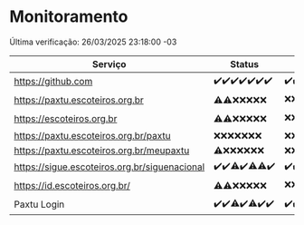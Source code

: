 # Monitoramento

Última verificação: 26/03/2025 23:18:00 -03

|Serviço|Status|Últimas 24h|
|---|---|---|
|https://github.com|<span title="2025-03-20: OK=23">✔️</span><span title="2025-03-21: OK=23">✔️</span><span title="2025-03-22: OK=23">✔️</span><span title="2025-03-23: OK=23">✔️</span><span title="2025-03-24: OK=23">✔️</span><span title="2025-03-25: OK=23">✔️</span><span title="2025-03-26: OK=1">✔️</span>|<span title="25/03/2025 23:18:00 -03 : 200">✔️</span><span title="26/03/2025 00:23:00 -03 : 200">✔️</span><span title="26/03/2025 01:11:00 -03 : 200">✔️</span><span title="26/03/2025 02:09:00 -03 : 200">✔️</span><span title="26/03/2025 03:13:00 -03 : 200">✔️</span><span title="26/03/2025 04:09:00 -03 : 200">✔️</span><span title="26/03/2025 05:12:00 -03 : 200">✔️</span><span title="26/03/2025 06:09:00 -03 : 200">✔️</span><span title="26/03/2025 07:09:00 -03 : 200">✔️</span><span title="26/03/2025 08:07:00 -03 : 200">✔️</span><span title="26/03/2025 09:16:00 -03 : 200">✔️</span><span title="26/03/2025 10:19:00 -03 : 200">✔️</span><span title="26/03/2025 11:09:00 -03 : 200">✔️</span><span title="26/03/2025 12:09:00 -03 : 200">✔️</span><span title="26/03/2025 13:11:00 -03 : 200">✔️</span><span title="26/03/2025 14:08:00 -03 : 200">✔️</span><span title="26/03/2025 15:12:00 -03 : 200">✔️</span><span title="26/03/2025 16:07:00 -03 : 200">✔️</span><span title="26/03/2025 17:09:00 -03 : 200">✔️</span><span title="26/03/2025 18:08:00 -03 : 200">✔️</span><span title="26/03/2025 19:08:00 -03 : 200">✔️</span><span title="26/03/2025 20:08:00 -03 : 200">✔️</span><span title="26/03/2025 21:43:00 -03 : 200">✔️</span><span title="26/03/2025 23:18:00 -03 : 200">✔️</span>|
|https://paxtu.escoteiros.org.br|<span title="2025-03-20: OK=2, Falhas=21">⚠️</span><span title="2025-03-21: OK=3, Falhas=20">⚠️</span><span title="2025-03-22: Falhas=23">❌</span><span title="2025-03-23: Falhas=23">❌</span><span title="2025-03-24: Falhas=23">❌</span><span title="2025-03-25: Falhas=23">❌</span><span title="2025-03-26: Falhas=1">❌</span>|<span title="25/03/2025 23:18:00 -03 : 403">❌</span><span title="26/03/2025 00:23:00 -03 : 403">❌</span><span title="26/03/2025 01:11:00 -03 : 403">❌</span><span title="26/03/2025 02:09:00 -03 : 403">❌</span><span title="26/03/2025 03:13:00 -03 : 403">❌</span><span title="26/03/2025 04:09:00 -03 : 403">❌</span><span title="26/03/2025 05:12:00 -03 : 200">✔️</span><span title="26/03/2025 06:09:00 -03 : 403">❌</span><span title="26/03/2025 07:09:00 -03 : 403">❌</span><span title="26/03/2025 08:07:00 -03 : 403">❌</span><span title="26/03/2025 09:16:00 -03 : 403">❌</span><span title="26/03/2025 10:19:00 -03 : 403">❌</span><span title="26/03/2025 11:09:00 -03 : 403">❌</span><span title="26/03/2025 12:09:00 -03 : 403">❌</span><span title="26/03/2025 13:11:00 -03 : 403">❌</span><span title="26/03/2025 14:08:00 -03 : 403">❌</span><span title="26/03/2025 15:12:00 -03 : 200">✔️</span><span title="26/03/2025 16:07:00 -03 : 403">❌</span><span title="26/03/2025 17:09:00 -03 : 403">❌</span><span title="26/03/2025 18:08:00 -03 : 403">❌</span><span title="26/03/2025 19:08:00 -03 : 403">❌</span><span title="26/03/2025 20:08:00 -03 : 403">❌</span><span title="26/03/2025 21:43:00 -03 : 403">❌</span><span title="26/03/2025 23:18:00 -03 : 200">✔️</span>|
|https://escoteiros.org.br|<span title="2025-03-20: OK=1, Falhas=22">⚠️</span><span title="2025-03-21: OK=1, Falhas=22">⚠️</span><span title="2025-03-22: Falhas=23">❌</span><span title="2025-03-23: Falhas=23">❌</span><span title="2025-03-24: Falhas=23">❌</span><span title="2025-03-25: Falhas=23">❌</span><span title="2025-03-26: Falhas=1">❌</span>|<span title="25/03/2025 23:18:00 -03 : 403">❌</span><span title="26/03/2025 00:23:00 -03 : 403">❌</span><span title="26/03/2025 01:11:00 -03 : 403">❌</span><span title="26/03/2025 02:09:00 -03 : 403">❌</span><span title="26/03/2025 03:13:00 -03 : 403">❌</span><span title="26/03/2025 04:09:00 -03 : 403">❌</span><span title="26/03/2025 05:12:00 -03 : 403">❌</span><span title="26/03/2025 06:09:00 -03 : 403">❌</span><span title="26/03/2025 07:09:00 -03 : 403">❌</span><span title="26/03/2025 08:07:00 -03 : 403">❌</span><span title="26/03/2025 09:16:00 -03 : 403">❌</span><span title="26/03/2025 10:19:00 -03 : 403">❌</span><span title="26/03/2025 11:09:00 -03 : 403">❌</span><span title="26/03/2025 12:09:00 -03 : 403">❌</span><span title="26/03/2025 13:11:00 -03 : 403">❌</span><span title="26/03/2025 14:08:00 -03 : 403">❌</span><span title="26/03/2025 15:12:00 -03 : 403">❌</span><span title="26/03/2025 16:07:00 -03 : 403">❌</span><span title="26/03/2025 17:09:00 -03 : 403">❌</span><span title="26/03/2025 18:08:00 -03 : 200">✔️</span><span title="26/03/2025 19:08:00 -03 : 403">❌</span><span title="26/03/2025 20:08:00 -03 : 403">❌</span><span title="26/03/2025 21:43:00 -03 : 403">❌</span><span title="26/03/2025 23:18:00 -03 : 403">❌</span>|
|https://paxtu.escoteiros.org.br/paxtu|<span title="2025-03-20: Falhas=23">❌</span><span title="2025-03-21: Falhas=23">❌</span><span title="2025-03-22: Falhas=23">❌</span><span title="2025-03-23: Falhas=23">❌</span><span title="2025-03-24: Falhas=23">❌</span><span title="2025-03-25: Falhas=23">❌</span><span title="2025-03-26: Falhas=1">❌</span>|<span title="25/03/2025 23:18:00 -03 : 403">❌</span><span title="26/03/2025 00:23:00 -03 : 403">❌</span><span title="26/03/2025 01:11:00 -03 : 403">❌</span><span title="26/03/2025 02:09:00 -03 : 403">❌</span><span title="26/03/2025 03:13:00 -03 : 403">❌</span><span title="26/03/2025 04:09:00 -03 : 403">❌</span><span title="26/03/2025 05:12:00 -03 : 403">❌</span><span title="26/03/2025 06:09:00 -03 : 403">❌</span><span title="26/03/2025 07:09:00 -03 : 403">❌</span><span title="26/03/2025 08:07:00 -03 : 403">❌</span><span title="26/03/2025 09:16:00 -03 : 403">❌</span><span title="26/03/2025 10:19:00 -03 : 403">❌</span><span title="26/03/2025 11:09:00 -03 : 403">❌</span><span title="26/03/2025 12:10:00 -03 : 403">❌</span><span title="26/03/2025 13:11:00 -03 : 403">❌</span><span title="26/03/2025 14:08:00 -03 : 403">❌</span><span title="26/03/2025 15:12:00 -03 : 403">❌</span><span title="26/03/2025 16:07:00 -03 : 403">❌</span><span title="26/03/2025 17:09:00 -03 : 403">❌</span><span title="26/03/2025 18:08:00 -03 : 403">❌</span><span title="26/03/2025 19:08:00 -03 : 403">❌</span><span title="26/03/2025 20:08:00 -03 : 403">❌</span><span title="26/03/2025 21:43:00 -03 : 403">❌</span><span title="26/03/2025 23:18:00 -03 : 403">❌</span>|
|https://paxtu.escoteiros.org.br/meupaxtu|<span title="2025-03-20: OK=1, Falhas=22">⚠️</span><span title="2025-03-21: Falhas=23">❌</span><span title="2025-03-22: Falhas=23">❌</span><span title="2025-03-23: Falhas=23">❌</span><span title="2025-03-24: Falhas=23">❌</span><span title="2025-03-25: Falhas=23">❌</span><span title="2025-03-26: Falhas=1">❌</span>|<span title="25/03/2025 23:18:00 -03 : 403">❌</span><span title="26/03/2025 00:23:00 -03 : 403">❌</span><span title="26/03/2025 01:11:00 -03 : 403">❌</span><span title="26/03/2025 02:09:00 -03 : 403">❌</span><span title="26/03/2025 03:13:00 -03 : 403">❌</span><span title="26/03/2025 04:09:00 -03 : 403">❌</span><span title="26/03/2025 05:12:00 -03 : 403">❌</span><span title="26/03/2025 06:09:00 -03 : 403">❌</span><span title="26/03/2025 07:09:00 -03 : 403">❌</span><span title="26/03/2025 08:07:00 -03 : 403">❌</span><span title="26/03/2025 09:16:00 -03 : 403">❌</span><span title="26/03/2025 10:19:00 -03 : 403">❌</span><span title="26/03/2025 11:09:00 -03 : 403">❌</span><span title="26/03/2025 12:10:00 -03 : 403">❌</span><span title="26/03/2025 13:11:00 -03 : 403">❌</span><span title="26/03/2025 14:08:00 -03 : 403">❌</span><span title="26/03/2025 15:12:00 -03 : 403">❌</span><span title="26/03/2025 16:07:00 -03 : 403">❌</span><span title="26/03/2025 17:09:00 -03 : 403">❌</span><span title="26/03/2025 18:08:00 -03 : 403">❌</span><span title="26/03/2025 19:08:00 -03 : 403">❌</span><span title="26/03/2025 20:08:00 -03 : 403">❌</span><span title="26/03/2025 21:43:00 -03 : 403">❌</span><span title="26/03/2025 23:18:00 -03 : 403">❌</span>|
|https://sigue.escoteiros.org.br/siguenacional|<span title="2025-03-20: OK=23">✔️</span><span title="2025-03-21: OK=23">✔️</span><span title="2025-03-22: OK=22, Falhas=1">⚠️</span><span title="2025-03-23: OK=23">✔️</span><span title="2025-03-24: OK=22, Falhas=1">⚠️</span><span title="2025-03-25: OK=22, Falhas=1">⚠️</span><span title="2025-03-26: OK=1">✔️</span>|<span title="25/03/2025 23:18:00 -03 : 200">✔️</span><span title="26/03/2025 00:23:00 -03 : 200">✔️</span><span title="26/03/2025 01:11:00 -03 : 200">✔️</span><span title="26/03/2025 02:09:00 -03 : 200">✔️</span><span title="26/03/2025 03:13:00 -03 : 200">✔️</span><span title="26/03/2025 04:09:00 -03 : 200">✔️</span><span title="26/03/2025 05:12:00 -03 : 200">✔️</span><span title="26/03/2025 06:09:00 -03 : 200">✔️</span><span title="26/03/2025 07:09:00 -03 : 200">✔️</span><span title="26/03/2025 08:07:00 -03 : 200">✔️</span><span title="26/03/2025 09:16:00 -03 : 200">✔️</span><span title="26/03/2025 10:19:00 -03 : 200">✔️</span><span title="26/03/2025 11:09:00 -03 : 200">✔️</span><span title="26/03/2025 12:10:00 -03 : 200">✔️</span><span title="26/03/2025 13:11:00 -03 : 200">✔️</span><span title="26/03/2025 14:08:00 -03 : 200">✔️</span><span title="26/03/2025 15:12:00 -03 : 200">✔️</span><span title="26/03/2025 16:07:00 -03 : 200">✔️</span><span title="26/03/2025 17:09:00 -03 : 200">✔️</span><span title="26/03/2025 18:08:00 -03 : 200">✔️</span><span title="26/03/2025 19:08:00 -03 : 200">✔️</span><span title="26/03/2025 20:08:00 -03 : 200">✔️</span><span title="26/03/2025 21:43:00 -03 : 200">✔️</span><span title="26/03/2025 23:18:00 -03 : 200">✔️</span>|
|https://id.escoteiros.org.br/|<span title="2025-03-20: OK=5, Falhas=18">⚠️</span><span title="2025-03-21: OK=4, Falhas=19">⚠️</span><span title="2025-03-22: Falhas=23">❌</span><span title="2025-03-23: Falhas=23">❌</span><span title="2025-03-24: Falhas=23">❌</span><span title="2025-03-25: Falhas=23">❌</span><span title="2025-03-26: Falhas=1">❌</span>|<span title="25/03/2025 23:18:00 -03 : 403">❌</span><span title="26/03/2025 00:23:00 -03 : 403">❌</span><span title="26/03/2025 01:11:00 -03 : 403">❌</span><span title="26/03/2025 02:09:00 -03 : 403">❌</span><span title="26/03/2025 03:13:00 -03 : 403">❌</span><span title="26/03/2025 04:09:00 -03 : 403">❌</span><span title="26/03/2025 05:12:00 -03 : 403">❌</span><span title="26/03/2025 06:09:00 -03 : 403">❌</span><span title="26/03/2025 07:09:00 -03 : 403">❌</span><span title="26/03/2025 08:07:00 -03 : 403">❌</span><span title="26/03/2025 09:16:00 -03 : 403">❌</span><span title="26/03/2025 10:19:00 -03 : 403">❌</span><span title="26/03/2025 11:09:00 -03 : 403">❌</span><span title="26/03/2025 12:10:00 -03 : 403">❌</span><span title="26/03/2025 13:11:00 -03 : 403">❌</span><span title="26/03/2025 14:08:00 -03 : 403">❌</span><span title="26/03/2025 15:12:00 -03 : 200">✔️</span><span title="26/03/2025 16:07:00 -03 : 403">❌</span><span title="26/03/2025 17:09:00 -03 : 403">❌</span><span title="26/03/2025 18:08:00 -03 : 403">❌</span><span title="26/03/2025 19:08:00 -03 : 200">✔️</span><span title="26/03/2025 20:08:00 -03 : 403">❌</span><span title="26/03/2025 21:43:00 -03 : 200">✔️</span><span title="26/03/2025 23:18:00 -03 : 403">❌</span>|
|Paxtu Login|<span title="2025-03-20: OK=23">✔️</span><span title="2025-03-21: OK=23">✔️</span><span title="2025-03-22: OK=22, Falhas=1">⚠️</span><span title="2025-03-23: OK=23">✔️</span><span title="2025-03-24: OK=22, Falhas=1">⚠️</span><span title="2025-03-25: OK=23">✔️</span><span title="2025-03-26: OK=1">✔️</span>|<span title="25/03/2025 23:18:00 -03 : 200">✔️</span><span title="26/03/2025 00:23:00 -03 : 200">✔️</span><span title="26/03/2025 01:11:00 -03 : 200">✔️</span><span title="26/03/2025 02:09:00 -03 : 200">✔️</span><span title="26/03/2025 03:13:00 -03 : 200">✔️</span><span title="26/03/2025 04:09:00 -03 : 200">✔️</span><span title="26/03/2025 05:12:00 -03 : 200">✔️</span><span title="26/03/2025 06:09:00 -03 : 200">✔️</span><span title="26/03/2025 07:09:00 -03 : 200">✔️</span><span title="26/03/2025 08:07:00 -03 : 200">✔️</span><span title="26/03/2025 09:16:00 -03 : 200">✔️</span><span title="26/03/2025 10:19:00 -03 : 200">✔️</span><span title="26/03/2025 11:09:00 -03 : 200">✔️</span><span title="26/03/2025 12:10:00 -03 : 200">✔️</span><span title="26/03/2025 13:11:00 -03 : 200">✔️</span><span title="26/03/2025 14:08:00 -03 : 200">✔️</span><span title="26/03/2025 15:12:00 -03 : 200">✔️</span><span title="26/03/2025 16:07:00 -03 : 200">✔️</span><span title="26/03/2025 17:09:00 -03 : 200">✔️</span><span title="26/03/2025 18:08:00 -03 : 200">✔️</span><span title="26/03/2025 19:08:00 -03 : 200">✔️</span><span title="26/03/2025 20:08:00 -03 : 200">✔️</span><span title="26/03/2025 21:43:00 -03 : 200">✔️</span><span title="26/03/2025 23:18:00 -03 : 200">✔️</span>|

